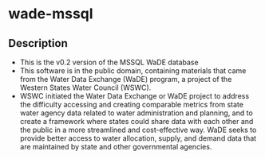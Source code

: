 # wade-mssql
Description
----------
* This is the v0.2 version of the MSSQL WaDE database
* This software is in the public domain, containing materials that came from the Water Data Exchange (WaDE) program, a project of the Western States Water Council (WSWC). 
* WSWC initiated the Water Data Exchange or WaDE project to address the difficulty accessing and creating comparable metrics from state water agency data related to water administration and planning, and to create a framework where states could share data with each other and the public in a more streamlined and cost-effective way. WaDE seeks to provide better access to water allocation, supply, and demand data that are maintained by state and other governmental agencies.
